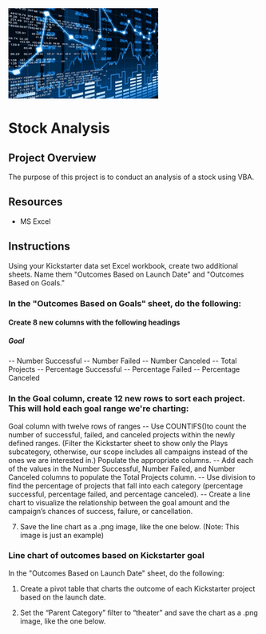 <img src="sa.jpeg" alt="drawing" width="300"/>

# Stock Analysis

## Project Overview
The purpose of this project is to conduct an analysis of a stock using VBA.

## Resources
- MS Excel

## Instructions
Using your Kickstarter data set Excel workbook, create two additional sheets. Name them "Outcomes Based on Launch Date" and "Outcomes Based on Goals."

### In the "Outcomes Based on Goals" sheet, do the following: 
#### Create 8 new columns with the following headings
##### Goal
-- Number Successful
-- Number Failed
-- Number Canceled
-- Total Projects
-- Percentage Successful
-- Percentage Failed
-- Percentage Canceled
### In the Goal column, create 12 new rows to sort each project. This will hold each goal range we're charting: 

Goal column with twelve rows of ranges
-- Use COUNTIFS()to count the number of successful, failed, and canceled projects within the newly defined ranges. (Filter the Kickstarter sheet to show only the Plays subcategory, otherwise, our scope includes all campaigns instead of the ones we are interested in.) Populate the appropriate columns.
-- Add each of the values in the Number Successful, Number Failed, and Number Canceled columns to populate the Total Projects column.
-- Use division to find the percentage of projects that fall into each category (percentage successful, percentage failed, and percentage canceled).
-- Create a line chart to visualize the relationship between the goal amount and the campaign’s chances of success, failure, or cancellation.

7. Save the line chart as a .png image, like the one below. (Note: This image is just an example)

### Line chart of outcomes based on Kickstarter goal
In the "Outcomes Based on Launch Date" sheet, do the following:
1. Create a pivot table that charts the outcome of each Kickstarter project based on the launch date.

2. Set the “Parent Category” filter to “theater” and save the chart as a .png image, like the one below.
